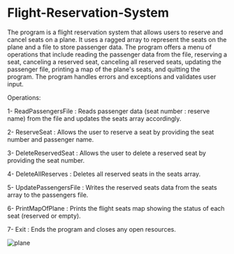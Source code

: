 # Flight-Reservation-System

The program is a flight reservation system that allows users to reserve and cancel seats on a plane. It uses a ragged array to represent the seats on the plane and a file to store passenger data. The program offers a menu of operations that include reading the passenger data from the file, reserving a seat, canceling a reserved seat, canceling all reserved seats, updating the passenger file, printing a map of the plane's seats, and quitting the program. The program handles errors and exceptions and validates user input.

Operations:

  1- ReadPassengersFile : Reads passenger data (seat number : reserve name) from the file and updates the seats array accordingly.
  
  2- ReserveSeat : Allows the user to reserve a seat by providing the seat number and passenger name.
  
  3- DeleteReservedSeat : Allows the user to delete a reserved seat by providing the seat number.
  
  4- DeleteAllReserves : Deletes all reserved seats in the seats array.
  
  5- UpdatePassengersFile : Writes the reserved seats data from the seats array to the passengers file.
  
  6- PrintMapOfPlane : Prints the flight seats map showing the status of each seat (reserved or empty).
  
  7- Exit : Ends the program and closes any open resources.
	
![plane](https://github.com/3odeh/Flight-Reservation-System/assets/111912140/7d3ed768-84c9-4cc4-9dd9-41dcfe020d95)

	

